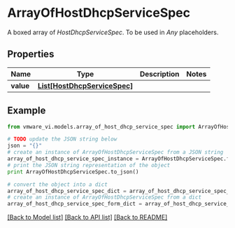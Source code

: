 # ArrayOfHostDhcpServiceSpec

A boxed array of *HostDhcpServiceSpec*. To be used in *Any* placeholders. 

## Properties
Name | Type | Description | Notes
------------ | ------------- | ------------- | -------------
**value** | [**List[HostDhcpServiceSpec]**](HostDhcpServiceSpec.md) |  | 

## Example

```python
from vmware_vi.models.array_of_host_dhcp_service_spec import ArrayOfHostDhcpServiceSpec

# TODO update the JSON string below
json = "{}"
# create an instance of ArrayOfHostDhcpServiceSpec from a JSON string
array_of_host_dhcp_service_spec_instance = ArrayOfHostDhcpServiceSpec.from_json(json)
# print the JSON string representation of the object
print ArrayOfHostDhcpServiceSpec.to_json()

# convert the object into a dict
array_of_host_dhcp_service_spec_dict = array_of_host_dhcp_service_spec_instance.to_dict()
# create an instance of ArrayOfHostDhcpServiceSpec from a dict
array_of_host_dhcp_service_spec_form_dict = array_of_host_dhcp_service_spec.from_dict(array_of_host_dhcp_service_spec_dict)
```
[[Back to Model list]](../README.md#documentation-for-models) [[Back to API list]](../README.md#documentation-for-api-endpoints) [[Back to README]](../README.md)


